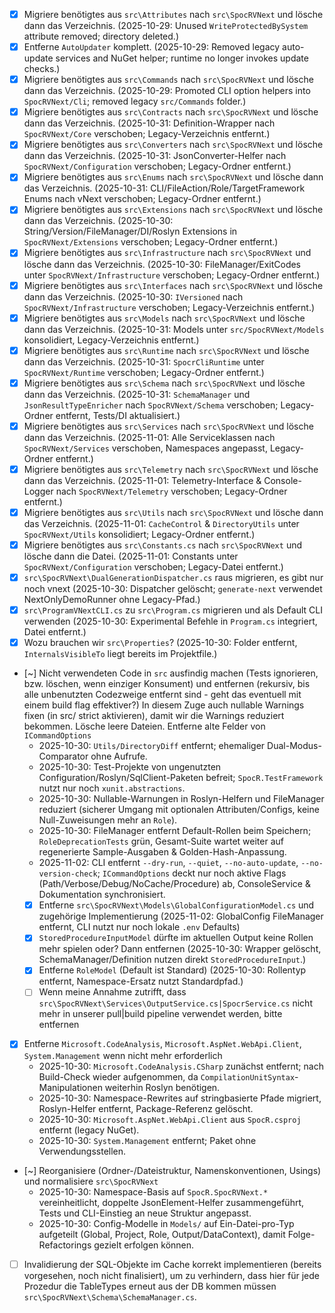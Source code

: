 - [x] Migriere benötigtes aus `src\Attributes` nach `src\SpocRVNext` und lösche dann das Verzeichnis. (2025-10-29: Unused `WriteProtectedBySystem` attribute removed; directory deleted.)
- [x] Entferne `AutoUpdater` komplett. (2025-10-29: Removed legacy auto-update services and NuGet helper; runtime no longer invokes update checks.)
- [x] Migriere benötigtes aus `src\Commands` nach `src\SpocRVNext` und lösche dann das Verzeichnis. (2025-10-29: Promoted CLI option helpers into `SpocRVNext/Cli`; removed legacy `src/Commands` folder.)
- [x] Migriere benötigtes aus `src\Contracts` nach `src\SpocRVNext` und lösche dann das Verzeichnis. (2025-10-31: Definition-Wrapper nach `SpocRVNext/Core` verschoben; Legacy-Verzeichnis entfernt.)
- [x] Migriere benötigtes aus `src\Converters` nach `src\SpocRVNext` und lösche dann das Verzeichnis. (2025-10-31: JsonConverter-Helfer nach `SpocRVNext/Configuration` verschoben; Legacy-Ordner entfernt.)
- [x] Migriere benötigtes aus `src\Enums` nach `src\SpocRVNext` und lösche dann das Verzeichnis. (2025-10-31: CLI/FileAction/Role/TargetFramework Enums nach vNext verschoben; Legacy-Ordner entfernt.)
- [x] Migriere benötigtes aus `src\Extensions` nach `src\SpocRVNext` und lösche dann das Verzeichnis. (2025-10-30: String/Version/FileManager/DI/Roslyn Extensions in `SpocRVNext/Extensions` verschoben; Legacy-Ordner entfernt.)
- [x] Migriere benötigtes aus `src\Infrastructure` nach `src\SpocRVNext` und lösche dann das Verzeichnis. (2025-10-30: FileManager/ExitCodes unter `SpocRVNext/Infrastructure` verschoben; Legacy-Ordner entfernt.)
- [x] Migriere benötigtes aus `src\Interfaces` nach `src\SpocRVNext` und lösche dann das Verzeichnis. (2025-10-30: `IVersioned` nach `SpocRVNext/Infrastructure` verschoben; Legacy-Verzeichnis entfernt.)
- [x] Migriere benötigtes aus `src\Models` nach `src\SpocRVNext` und lösche dann das Verzeichnis. (2025-10-31: Models unter `src/SpocRVNext/Models` konsolidiert, Legacy-Verzeichnis entfernt.)
- [x] Migriere benötigtes aus `src\Runtime` nach `src\SpocRVNext` und lösche dann das Verzeichnis. (2025-10-31: `SpocrCliRuntime` unter `SpocRVNext/Runtime` verschoben; Legacy-Ordner entfernt.)
- [x] Migriere benötigtes aus `src\Schema` nach `src\SpocRVNext` und lösche dann das Verzeichnis. (2025-10-31: `SchemaManager` und `JsonResultTypeEnricher` nach `SpocRVNext/Schema` verschoben; Legacy-Ordner entfernt, Tests/DI aktualisiert.)
- [x] Migriere benötigtes aus `src\Services` nach `src\SpocRVNext` und lösche dann das Verzeichnis. (2025-11-01: Alle Serviceklassen nach `SpocRVNext/Services` verschoben, Namespaces angepasst, Legacy-Ordner entfernt.)
- [x] Migriere benötigtes aus `src\Telemetry` nach `src\SpocRVNext` und lösche dann das Verzeichnis. (2025-11-01: Telemetry-Interface & Console-Logger nach `SpocRVNext/Telemetry` verschoben; Legacy-Ordner entfernt.)
- [x] Migriere benötigtes aus `src\Utils` nach `src\SpocRVNext` und lösche dann das Verzeichnis. (2025-11-01: `CacheControl` & `DirectoryUtils` unter `SpocRVNext/Utils` konsolidiert; Legacy-Ordner entfernt.)
- [x] Migriere benötigtes aus `src\Constants.cs` nach `src\SpocRVNext` und lösche dann die Datei. (2025-11-01: Constants unter `SpocRVNext/Configuration` verschoben; Legacy-Datei entfernt.)
- [x] `src\SpocRVNext\DualGenerationDispatcher.cs` raus migrieren, es gibt nur noch vnext (2025-10-30: Dispatcher gelöscht; `generate-next` verwendet NextOnlyDemoRunner ohne Legacy-Pfad.)
- [x] `src\ProgramVNextCLI.cs` zu `src\Program.cs` migrieren und als Default CLI verwenden (2025-10-30: Experimental Befehle in `Program.cs` integriert, Datei entfernt.)
- [x] Wozu brauchen wir `src\Properties`? (2025-10-30: Folder entfernt, `InternalsVisibleTo` liegt bereits im Projektfile.)
- [~] Nicht verwendeten Code in `src` ausfindig machen (Tests ignorieren, bzw. löschen, wenn einziger Konsument) und entfernen (rekursiv, bis alle unbenutzten Codezweige entfernt sind - geht das eventuell mit einem build flag effektiver?) In diesem Zuge auch nullable Warnings fixen (in src/ strict aktivieren), damit wir die Warnings reduziert bekommen. Lösche leere Dateien. Entferne alte Felder von `ICommandOptions`
	- 2025-10-30: `Utils/DirectoryDiff` entfernt; ehemaliger Dual-Modus-Comparator ohne Aufrufe.
	- 2025-10-30: Test-Projekte von ungenutzten Configuration/Roslyn/SqlClient-Paketen befreit; `SpocR.TestFramework` nutzt nur noch `xunit.abstractions`.
	- 2025-10-30: Nullable-Warnungen in Roslyn-Helfern und FileManager reduziert (sicherer Umgang mit optionalen Attributen/Configs, keine Null-Zuweisungen mehr an `Role`).
	- 2025-10-30: FileManager entfernt Default-Rollen beim Speichern; `RoleDeprecationTests` grün, Gesamt-Suite wartet weiter auf regenerierte Sample-Ausgaben & Golden-Hash-Anpassung.
	- 2025-11-02: CLI entfernt `--dry-run`, `--quiet`, `--no-auto-update`, `--no-version-check`; `ICommandOptions` deckt nur noch aktive Flags (Path/Verbose/Debug/NoCache/Procedure) ab, ConsoleService & Dokumentation synchronisiert.
	- [x] Entferne `src\SpocRVNext\Models\GlobalConfigurationModel.cs` und zugehörige Implementierung (2025-11-02: GlobalConfig FileManager entfernt, CLI nutzt nur noch lokale `.env` Defaults)
	- [x] `StoredProcedureInputModel` dürfte im aktuellen Output keine Rollen mehr spielen oder? Dann entfernen (2025-10-30: Wrapper gelöscht, SchemaManager/Definition nutzen direkt `StoredProcedureInput`.)
	- [x] Entferne `RoleModel` (Default ist Standard) (2025-10-30: Rollentyp entfernt, Namespace-Ersatz nutzt Standardpfad.)
	- [ ] Wenn meine Annahme zutrifft, dass `src\SpocRVNext\Services\OutputService.cs|SpocrService.cs` nicht mehr in unserer pull|build pipeline verwendet werden, bitte entfernen
- [x] Entferne `Microsoft.CodeAnalysis`, `Microsoft.AspNet.WebApi.Client`, `System.Management` wenn nicht mehr erforderlich
	- 2025-10-30: `Microsoft.CodeAnalysis.CSharp` zunächst entfernt; nach Build-Check wieder aufgenommen, da `CompilationUnitSyntax`-Manipulationen weiterhin Roslyn benötigen.
	- 2025-10-30: Namespace-Rewrites auf stringbasierte Pfade migriert, Roslyn-Helfer entfernt, Package-Referenz gelöscht.
	- 2025-10-30: `Microsoft.AspNet.WebApi.Client` aus `SpocR.csproj` entfernt (legacy NuGet).
	- 2025-10-30: `System.Management` entfernt; Paket ohne Verwendungsstellen.
- [~] Reorganisiere (Ordner-/Dateistruktur, Namenskonventionen, Usings) und normalisiere `src\SpocRVNext`
	- 2025-10-30: Namespace-Basis auf `SpocR.SpocRVNext.*` vereinheitlicht, doppelte JsonElement-Helfer zusammengeführt, Tests und CLI-Einstieg an neue Struktur angepasst.
	- 2025-10-30: Config-Modelle in `Models/` auf Ein-Datei-pro-Typ aufgeteilt (Global, Project, Role, Output/DataContext), damit Folge-Refactorings gezielt erfolgen können.
- [ ] Invalidierung der SQL-Objekte im Cache korrekt implementieren (bereits vorgesehen, noch nicht finalisiert), um zu verhindern, dass hier für jede Prozedur die TableTypes erneut aus der DB kommen müssen `src\SpocRVNext\Schema\SchemaManager.cs`.